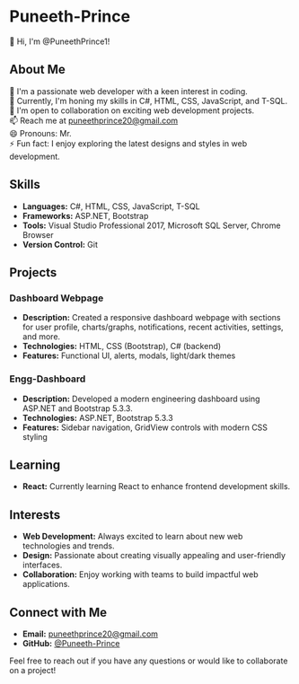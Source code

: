 # Puneeth-Prince

👋 Hi, I'm @PuneethPrince1!

## About Me
👀 I'm a passionate web developer with a keen interest in coding.  
🌱 Currently, I'm honing my skills in C#, HTML, CSS, JavaScript, and T-SQL.  
💞️ I'm open to collaboration on exciting web development projects.  
📫 Reach me at puneethprince20@gmail.com  
😄 Pronouns: Mr.  
⚡ Fun fact: I enjoy exploring the latest designs and styles in web development.  

## Skills
- **Languages:** C#, HTML, CSS, JavaScript, T-SQL
- **Frameworks:** ASP.NET, Bootstrap
- **Tools:** Visual Studio Professional 2017, Microsoft SQL Server, Chrome Browser
- **Version Control:** Git

## Projects
### Dashboard Webpage
- **Description:** Created a responsive dashboard webpage with sections for user profile, charts/graphs, notifications, recent activities, settings, and more.
- **Technologies:** HTML, CSS (Bootstrap), C# (backend)
- **Features:** Functional UI, alerts, modals, light/dark themes

### Engg-Dashboard
- **Description:** Developed a modern engineering dashboard using ASP.NET and Bootstrap 5.3.3.
- **Technologies:** ASP.NET, Bootstrap 5.3.3
- **Features:** Sidebar navigation, GridView controls with modern CSS styling

## Learning
- **React:** Currently learning React to enhance frontend development skills.

## Interests
- **Web Development:** Always excited to learn about new web technologies and trends.
- **Design:** Passionate about creating visually appealing and user-friendly interfaces.
- **Collaboration:** Enjoy working with teams to build impactful web applications.

## Connect with Me
- **Email:** puneethprince20@gmail.com
- **GitHub:** [@Puneeth-Prince](https://github.com/Puneeth-Prince)

Feel free to reach out if you have any questions or would like to collaborate on a project!


<!---
PuneethPrince1/PuneethPrince1 is a ✨ special ✨ repository because its `README.md` (this file) appears on my GitHub profile.
You can click the Preview link to take a look at your changes.
--->
